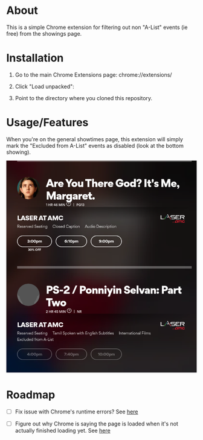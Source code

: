 # About

This is a simple Chrome extension for filtering out non "A-List" events (ie free) from the showings page.

# Installation

1. Go to the main Chrome Extensions page: chrome://extensions/

2. Click "Load unpacked":

3. Point to the directory where you cloned this repository.

# Usage/Features

When you're on the general showtimes page, this extension will simply mark the "Excluded from A-List" events as disabled (look at the bottom showing).

![amc-showtimes-screenshot](./docs/example-screenshot.png)

# Roadmap

- [ ] Fix issue with Chrome's runtime errors? See [here](https://github.com/raleighlittles/Chrome-AMC-AList-Filter/issues/1)

- [ ] Figure out why Chrome is saying the page is loaded when it's not actually finished loading yet. See [here](https://github.com/raleighlittles/Chrome-AMC-AList-Filter/issues/2)